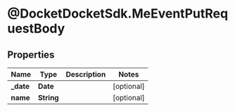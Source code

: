 # @DocketDocketSdk.MeEventPutRequestBody

## Properties
Name | Type | Description | Notes
------------ | ------------- | ------------- | -------------
**_date** | **Date** |  | [optional] 
**name** | **String** |  | [optional] 



